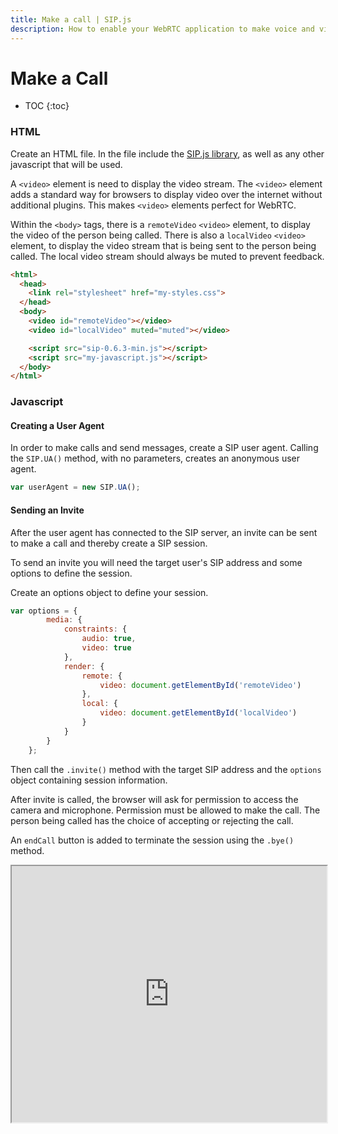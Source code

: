 ```yaml
---
title: Make a call | SIP.js
description: How to enable your WebRTC application to make voice and video calls and render the video via HTML5 video elements.
---
```


# Make a Call

* TOC
{:toc}

### HTML

Create an HTML file. In the file include the [SIP.js library](/download/), as well as any other javascript that will be used.  

A `<video>` element is need to display the video stream.  The `<video>` element adds a standard way for browsers to display video over the internet without additional plugins. This makes `<video>` elements perfect for WebRTC. 

Within the `<body>` tags, there is a `remoteVideo` `<video>` element, to display the video of the person being called.  There is also a `localVideo` `<video>` element, to display the video stream that is being sent to the person being called.  The local video stream should always be muted to prevent feedback.

~~~html
<html>
  <head>
    <link rel="stylesheet" href="my-styles.css">
  </head>
  <body>
    <video id="remoteVideo"></video>
    <video id="localVideo" muted="muted"></video>

    <script src="sip-0.6.3-min.js"></script>
    <script src="my-javascript.js"></script> 
  </body>
</html>
~~~

### Javascript

#### Creating a User Agent

In order to make calls and send messages, create a SIP user agent.  Calling the `SIP.UA()` method, with no parameters, creates an anonymous user agent.

~~~javascript
var userAgent = new SIP.UA();
~~~

#### Sending an Invite


After the user agent has connected to the SIP server, an invite can be sent to make a call and thereby create a SIP session.

To send an invite you will need the target user's SIP address and some options to define the session. 

Create an options object to define your session.

~~~javascript
var options = {
        media: {
            constraints: {
                audio: true,
                video: true
            },
            render: {
                remote: {
                    video: document.getElementById('remoteVideo')
                },
                local: {
                    video: document.getElementById('localVideo')
                }
            }
        }
    };
~~~

Then call the `.invite()` method with the target SIP address and the `options` object containing session information.

After invite is called, the browser will ask for permission to access the camera and microphone.  Permission must be allowed to make the call.  The person being called has the choice of accepting or rejecting the call.  

An `endCall` button is added to terminate the session using the `.bye()` method.

<iframe
  style="width: 100%; height: 410px"
  src="http://jsfiddle.net/OnSIP/W93H6/embedded/js,html,css,result/">
</iframe>
